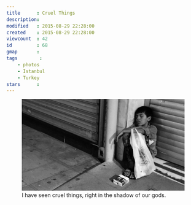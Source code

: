 ```yaml
---
title      : Cruel Things
description: 
modified   : 2015-08-29 22:28:00
created    : 2015-08-29 22:28:00
viewcount  : 42
id         : 68
gmap       :
tags        :
    - photos
    - Istanbul
    - Turkey
stars      :
---
```


<figure>
    <img src="img/cruel-things.jpg">
    <figcaption>I have seen cruel things, right in the shadow of our gods.</figcaption>
</figure>


